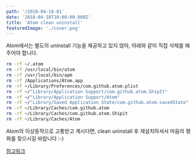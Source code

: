 ```yaml
---
path: '/2018-04-18-01'
date: '2018-04-18T10:00:00.000Z'
title: 'Atom clean uninstall'
featuredImage: './cover.png'
---
```


Atom에서는 별도의 uninstall 기능을 제공하고 있지 않아, 아래와 같이 직접 삭제를 해주어야 합니다.

```bash
rm -rf ~/.atom
rm -rf /usr/local/bin/atom
rm -rf /usr/local/bin/apm
rm -rf /Applications/Atom.app
rm -rf ~/Library/Preferences/com.github.atom.plist
rm -rf ~/"Library/Application Support/com.github.atom.ShipIt"
rm -rf ~/"Library/Application Support/Atom"
rm -rf ~/"Library/Saved Application State/com.github.atom.savedState"
rm -rf ~/Library/Caches/com.github.atom
rm -rf ~/Library/Caches/com.github.atom.Shipit
rm -rf ~/Library/Caches/Atom
```
Atom의 이상동작으로 고통받고 계시다면, clean uninstall 후 재설치하셔서 마음의 평화를 찾으시길 바랍니다 :-)

[참고링크](https://discuss.atom.io/t/how-to-completely-uninstall-atom-for-mac/9084/42)
